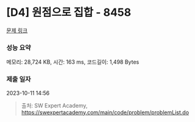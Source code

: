 # [D4] 원점으로 집합 - 8458 

[문제 링크](https://swexpertacademy.com/main/code/problem/problemDetail.do?contestProbId=AWzaq5KKk_ADFAVU) 

### 성능 요약

메모리: 28,724 KB, 시간: 163 ms, 코드길이: 1,498 Bytes

### 제출 일자

2023-10-11 14:56



> 출처: SW Expert Academy, https://swexpertacademy.com/main/code/problem/problemList.do